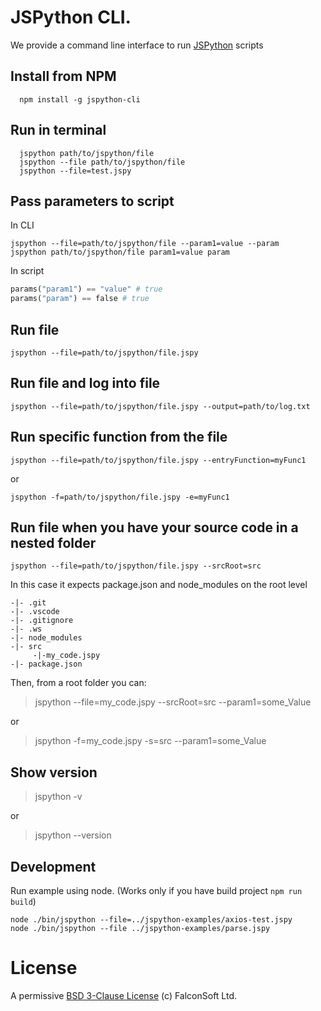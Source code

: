 # JSPython CLI.

We provide a command line interface to run [JSPython](https://github.com/jspython-dev/jspython) scripts

## Install from NPM

```
  npm install -g jspython-cli
```

## Run in terminal
```
  jspython path/to/jspython/file
  jspython --file path/to/jspython/file
  jspython --file=test.jspy

```

## Pass parameters to script
In CLI
```
jspython --file=path/to/jspython/file --param1=value --param
jspython path/to/jspython/file param1=value param
```
In script
```py
params("param1") == "value" # true
params("param") == false # true
```

## Run file
```
jspython --file=path/to/jspython/file.jspy
```

## Run file and log into file
```
jspython --file=path/to/jspython/file.jspy --output=path/to/log.txt
```

## Run specific function from the file
```
jspython --file=path/to/jspython/file.jspy --entryFunction=myFunc1
```
or
```
jspython -f=path/to/jspython/file.jspy -e=myFunc1
```



## Run file when you have your source code in a nested folder
```
jspython --file=path/to/jspython/file.jspy --srcRoot=src
```
In this case it expects package.json and node_modules on the root level

```
-|- .git
-|- .vscode
-|- .gitignore
-|- .ws
-|- node_modules
-|- src
     -|-my_code.jspy
-|- package.json
```

Then, from a root folder you can:
> jspython --file=my_code.jspy --srcRoot=src --param1=some_Value

or

> jspython -f=my_code.jspy -s=src --param1=some_Value


## Show version

> jspython -v

or

> jspython --version

## Development
Run example using node. (Works only if you have build project `npm run build`)
```
node ./bin/jspython --file=../jspython-examples/axios-test.jspy
node ./bin/jspython --file ../jspython-examples/parse.jspy
```

# License
A permissive [BSD 3-Clause License](https://github.com/jspython-dev/jspython-cli/blob/master/LICENSE) (c) FalconSoft Ltd.

